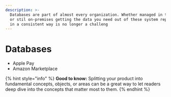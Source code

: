 ```yaml
---
description: >-
  Databases are part of almost every organization. Whether managed in the cloud
  or stil on-premises getting the data you need out of these system repositories
  in a consistent way is no longer a challeng
---
```


# Databases

* Apple Pay
* Amazon Marketplace

{% hint style="info" %}
**Good to know:** Splitting your product into fundamental concepts, objects, or areas can be a great way to let readers deep dive into the concepts that matter most to them.
{% endhint %}
